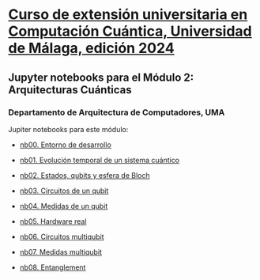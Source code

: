 # [Curso de extensión universitaria en Computación Cuántica, Universidad de Málaga, edición 2024](https://quant.uma.es/curso-de-extension-universitaria-en-computacion-cuantica/)
## Jupyter notebooks para el Módulo 2: Arquitecturas Cuánticas
### Departamento de Arquitectura de Computadores, UMA

Jupiter notebooks para este módulo:

- <a href="https://colab.research.google.com/github/elnv/CEUCC-UMA-2024-modulo2/blob/main/nb/nb00-modulo2-entorno_de_trabajo.ipynb"> nb00. Entorno de desarrollo </a>

- <a href="https://colab.research.google.com/github/elnv/CEUCC-UMA-2024-modulo2/blob/main/nb/nb01-modulo2-fundamentos_MC_evolucion_temporal.ipynb"> nb01. Evolución temporal de un sistema cuántico  </a>

- <a href="https://colab.research.google.com/github/elnv/CEUCC-UMA-2024-modulo2/blob/main/nb/nb02-modulo2-estados_y_esfera_de_bloch.ipynb"> nb02. Estados, qubits y esfera de Bloch </a>

- <a href="https://colab.research.google.com/github/elnv/CEUCC-UMA-2024-modulo2/blob/main/nb/nb03-modulo2-circuitos-1qubit.ipynb"> nb03. Circuitos de un qubit </a>

- <a href="https://colab.research.google.com/github/elnv/CEUCC-UMA-2024-modulo2/blob/main/nb/nb04-modulo2-medidas-1qubit.ipynb">  nb04. Medidas de un qubit </a>

- <a href="https://colab.research.google.com/github/elnv/CEUCC-UMA-2024-modulo2/blob/main/nb/nb05-modulo2-hw-real.ipynb"> nb05. Hardware real  </a>

- <a href="https://colab.research.google.com/github/elnv/CEUCC-UMA-2024-modulo2/blob/main/nb/nb06-modulo2-circuitos-multiqubit.ipynb"> nb06. Circuitos multiqubit </a>

- <a href="https://colab.research.google.com/github/elnv/CEUCC-UMA-2024-modulo2/blob/main/nb/nb07-modulo2-medidas-multiqubit.ipynb"> nb07. Medidas multiqubit </a>

- <a href="https://colab.research.google.com/github/elnv/CEUCC-UMA-2024-modulo2/blob/main/nb/nb08-modulo2-entanglement.ipynb"> nb08. Entanglement </a>

